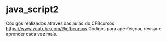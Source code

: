 # java_script2
 Códigos realizados através das aulas do CFBcursos https://www.youtube.com/@cfbcursos
 Códigos para aperfeiçoar, revisar e aprender cada vez mais.
